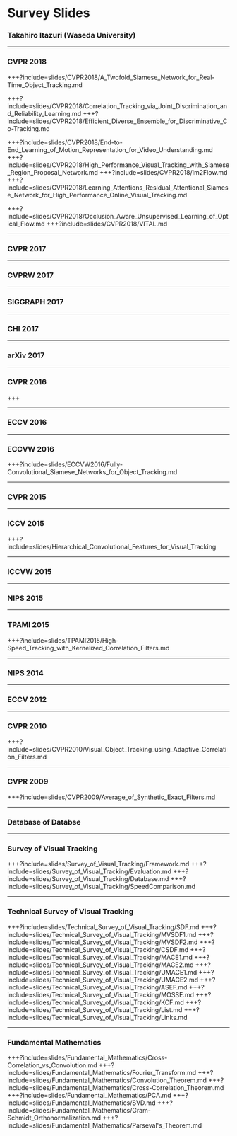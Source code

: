 # Survey Slides
### Takahiro Itazuri (Waseda University)

---
### CVPR 2018
+++?include=slides/CVPR2018/A_Twofold_Siamese_Network_for_Real-Time_Object_Tracking.md
<!-- +++?include=slides/CVPR2018/Context-aware_Deep_Feature_Compression_for_High-speed_Visual_Tracking.md -->
+++?include=slides/CVPR2018/Correlation_Tracking_via_Joint_Discrimination_and_Reliability_Learning.md
+++?include=slides/CVPR2018/Efficient_Diverse_Ensemble_for_Discriminative_Co-Tracking.md
<!-- +++?include=slides/CVPR2018/End-to-End_Flow_Correlaion_Tracking_with_Spatial-temporal_Attention.md -->
+++?include=slides/CVPR2018/End-to-End_Learning_of_Motion_Representation_for_Video_Understanding.md
+++?include=slides/CVPR2018/High_Performance_Visual_Tracking_with_Siamese_Region_Proposal_Network.md
+++?include=slides/CVPR2018/Im2Flow.md
+++?include=slides/CVPR2018/Learning_Attentions_Residual_Attentional_Siamese_Network_for_High_Performance_Online_Visual_Tracking.md
<!-- +++?include=slides/CVPR2018/Learning_Spatial-Aware_Regressions_for_Visual_Tracking.md -->
<!-- +++?include=slides/CVPR2018/Learning_Spatial-Temporal_Regularized_Correlation_Filters_for_Visual_Tracking.md -->
+++?include=slides/CVPR2018/Occlusion_Aware_Unsupervised_Learning_of_Optical_Flow.md
+++?include=slides/CVPR2018/VITAL.md

<!-- --- -->
<!-- ### CHI 2018 -->
<!-- +++?include=slides/CHI2018/Agile_3D_Sketching_with_Air_Scaffolding.md -->
<!-- +++?include=slides/CHI2018/Data_Illustrator.md -->
<!-- +++?include=slides/CHI2018/Examining_Wikipedia_With_a_Broader_Lens.md -->
<!-- +++?include=slides/CHI2018/Expressive_Time_Series_Querying_with_Human-Drawn_Scale-Free_Sketching.md -->
<!-- +++?include=slides/CHI2018/Extending_Manual_Drawing_Practices_with_Artist-Centric_Programming_Tools.md -->
<!-- +++?include=slides/CHI2018/From_Her_Story_to_Our_Story.md -->
<!-- +++?include=slides/CHI2018/HARK_No_More.md -->
<!-- +++?include=slides/CHI2018/Hoarding_and_Minimalism.md -->
<!-- +++?include=slides/CHI2018/Pinpointing.md -->
<!-- +++?include=slides/CHI2018/Voice_Interfaces_in_Everyday_Life.md -->
<!-- +++?include=slides/CHI2018/Wall++.md -->

---
### CVPR 2017
<!-- +++?include=slides/CVPR2017/Learning_Background-Aware_Correlation_Filters_for_Visual_Tracking.md -->

---
### CVPRW 2017
<!-- +++?include=slides/CVPRW2017/Automatic_Curation_of_Golf_Highlighting_using_Multimodal_Excitement_Features.md -->

---
### SIGGRAPH 2017
<!-- +++?include=slides/SIGGRAPH2017/VNect.md -->

---
### CHI 2017
<!-- +++?include=slides/CHI2017/Designing_Gamified_Applications_that_Make_Safe_Driving_More_Engaging.md -->
<!-- +++?include=slides/CHI2017/Empowered_Participation.md -->
<!-- +++?include=slides/CHI2017/Explaining_the_Gap.md -->
<!-- +++?include=slides/CHI2017/Fingertip_Tactile_Devices.md -->
<!-- +++?include=slides/CHI2017/Illumination_Aesthetics.md -->
<!-- +++?include=slides/CHI2017/Kinecting_with_Orangutans.md -->
<!-- +++?include=slides/CHI2017/MakerWear.md -->
<!-- +++?include=slides/CHI2017/Modelling_Learning_of_New_Keyboard_Layouts.md -->
<!-- +++?include=slides/CHI2017/Organic_Primitives.md -->
<!-- +++?include=slides/CHI2017/ShareVR.md -->
<!-- +++?include=slides/CHI2017/Stories_from_Survivors.md -->
<!-- +++?include=slides/CHI2017/Supporting_Expressive_Procedural_Art_Creation.md -->
<!-- +++?include=slides/CHI2017/What_Can_Be_Predicted_from_Six_Seconds_of_Drivers_Glances.md -->

---
### arXiv 2017
<!-- +++?include=slides/arXiv2017/Survey_of_Visual_Question_Answering.md -->

---
### CVPR 2016
+++
<!-- +++?include=slides/CVPR2016/Rethinking_the_Inception_Architecture_for_Computer_Vision.md -->
<!-- +++?include=slides/CVPR2016/Structural_Correlation_Filter_for_Robust_Visual_Tracking.md -->
<!-- +++include=slides/CVPR2016/Visual7W.md -->

---
### ECCV 2016
<!-- +++?include=slides/ECCV2016/Video_Summarization_with_Long_Short-term_Memory.md -->

---
### ECCVW 2016
+++?include=slides/ECCVW2016/Fully-Convolutional_Siamese_Networks_for_Object_Tracking.md

---
### CVPR 2015
<!-- +++?include=slides/CVPR2015/Learning_to_Compare_Image_Patches_via_Convolutional_Neural_Networks.md -->
<!-- +++?include=slides/CVPR2015/Real-time_Patch-based_Visual_Tracking_via_Adaptive_Correlation_Filters.md -->
<!-- +++?include=slides/CVPR2015/Reliable_Patch_Trackers.md -->

---
### ICCV 2015
+++?include=slides/Hierarchical_Convolutional_Features_for_Visual_Tracking
<!-- +++?include=slides/ICCV2015/SRDCF.md -->
<!-- +++?include=slides/ICCV2015/Learning_Spatialtemporal_Features_with_3D_Convolutional_Networks.md -->
<!-- +++?include=slides/ICCV2015/VQA.md  -->

---
### ICCVW 2015

---
### NIPS 2015
<!-- +++include=slides/NIPS2015/mQA.md
+++include=slides/NIPS2015/COCO-QA.md -->

---
### TPAMI 2015
+++?include=slides/TPAMI2015/High-Speed_Tracking_with_Kernelized_Correlation_Filters.md

---
### NIPS 2014
<!-- +++?include=sldies/NIPS2014/A_Multi-World_Approach_to_Question_Answering_about_Real-World_Scenes_based_on_Uncertain_Input.md -->
<!-- +++?include=slides/NIPS2014/Generative_Adversarial_Nets.md -->

---
### ECCV 2012
<!-- +++?include=slides/ECCV2012/Exploiting_the_Circulant_Structure_of_Tracking-by-Detection_with_Kernels.md -->

---
### CVPR 2010
+++?include=slides/CVPR2010/Visual_Object_Tracking_using_Adaptive_Correlation_Filters.md

---
### CVPR 2009
+++?include=slides/CVPR2009/Average_of_Synthetic_Exact_Filters.md

---
### Database of Databse
<!-- +++?include=slides/Database/Sports-1M.md -->
<!-- +++?include=slides/Database/UCF101.md -->

---
### Survey of Visual Tracking
+++?include=slides/Survey_of_Visual_Tracking/Framework.md
+++?include=slides/Survey_of_Visual_Tracking/Evaluation.md
+++?include=slides/Survey_of_Visual_Tracking/Database.md
+++?include=slides/Survey_of_Visual_Tracking/SpeedComparison.md

---
### Technical Survey of Visual Tracking
+++?include=slides/Technical_Survey_of_Visual_Tracking/SDF.md
+++?include=slides/Technical_Survey_of_Visual_Tracking/MVSDF1.md
+++?include=slides/Technical_Survey_of_Visual_Tracking/MVSDF2.md
+++?include=slides/Technical_Survey_of_Visual_Tracking/CSDF.md
+++?include=slides/Technical_Survey_of_Visual_Tracking/MACE1.md
+++?include=slides/Technical_Survey_of_Visual_Tracking/MACE2.md
+++?include=slides/Technical_Survey_of_Visual_Tracking/UMACE1.md
+++?include=slides/Technical_Survey_of_Visual_Tracking/UMACE2.md
+++?include=slides/Technical_Survey_of_Visual_Tracking/ASEF.md
+++?include=slides/Technical_Survey_of_Visual_Tracking/MOSSE.md
+++?include=slides/Technical_Survey_of_Visual_Tracking/KCF.md
+++?include=slides/Technical_Survey_of_Visual_Tracking/List.md
+++?include=slides/Technical_Survey_of_Visual_Tracking/Links.md

---
### Fundamental Mathematics
+++?include=slides/Fundamental_Mathematics/Cross-Correlation_vs_Convolution.md
+++?include=slides/Fundamental_Mathematics/Fourier_Transform.md
+++?include=slides/Fundamental_Mathematics/Convolution_Theorem.md
+++?include=slides/Fundamental_Mathematics/Cross-Correlation_Theorem.md
+++?include=slides/Fundamental_Mathematics/PCA.md
+++?include=slides/Fundamental_Mathematics/SVD.md
+++?include=slides/Fundamental_Mathematics/Gram-Schmidt_Orthonormalization.md
+++?include=slides/Fundamental_Mathematics/Parseval's_Theorem.md
